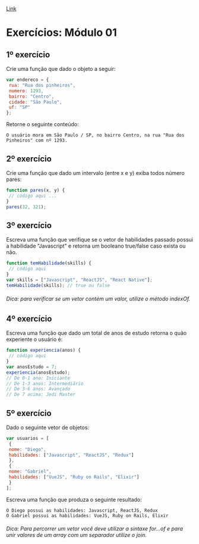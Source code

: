 [Link](https://skylab.rocketseat.com.br/api/files/1566498717618.pdf)

# Exercícios: Módulo 01

## 1º exercício

Crie uma função que dado o objeto a seguir:


```js
var endereco = {
 rua: "Rua dos pinheiros",
 numero: 1293,
 bairro: "Centro",
 cidade: "São Paulo",
 uf: "SP"
};
```
Retorne o seguinte conteúdo:

    O usuário mora em São Paulo / SP, no bairro Centro, na rua "Rua dos Pinheiros" com nº 1293.

## 2º exercício

Crie uma função que dado um intervalo (entre x e y) exiba todos número pares:
```js
function pares(x, y) {
 // código aqui ...
}
pares(32, 321);
```

## 3º exercício

Escreva uma função que verifique se o vetor de habilidades passado possui a habilidade "Javascript" e retorna um booleano true/false caso exista ou não.

```js
function temHabilidade(skills) {
 // código aqui
}
var skills = ["Javascript", "ReactJS", "React Native"];
temHabilidade(skills); // true ou false
```

###### Dica: para verificar se um vetor contém um valor, utilize o método indexOf.

## 4º exercício

Escreva uma função que dado um total de anos de estudo retorna o quão experiente o usuário é:
```js
function experiencia(anos) {
 // código aqui
}
var anosEstudo = 7;
experiencia(anosEstudo);
// De 0-1 ano: Iniciante
// De 1-3 anos: Intermediário
// De 3-6 anos: Avançado
// De 7 acima: Jedi Master
```

## 5º exercício

Dado o seguinte vetor de objetos:
```js
var usuarios = [
 {
 nome: "Diego",
 habilidades: ["Javascript", "ReactJS", "Redux"]
 },
 {
 nome: "Gabriel",
 habilidades: ["VueJS", "Ruby on Rails", "Elixir"]
 }
];
```
Escreva uma função que produza o seguinte resultado:

    O Diego possui as habilidades: Javascript, ReactJS, Redux
    O Gabriel possui as habilidades: VueJS, Ruby on Rails, Elixir

###### Dica: Para percorrer um vetor você deve utilizar a sintaxe for...of e para unir valores de um array com um separador utilize o join.